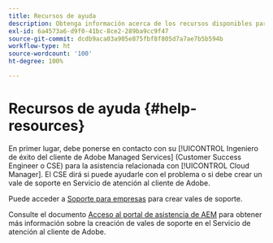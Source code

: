 ```yaml
---
title: Recursos de ayuda
description: Obtenga información acerca de los recursos disponibles para ayudarle a utilizar Cloud Manager.
exl-id: 6a4573a6-d9f0-41bc-8ce2-289ba9cc9f47
source-git-commit: dcdb9aca03a905e875fbf8f805d7a7ae7b5b594b
workflow-type: ht
source-wordcount: '100'
ht-degree: 100%

---
```



# Recursos de ayuda {#help-resources}

En primer lugar, debe ponerse en contacto con su [!UICONTROL Ingeniero de éxito del cliente de Adobe Managed Services] (Customer Success Engineer o CSE) para la asistencia relacionada con [!UICONTROL Cloud Manager]. El CSE dirá si puede ayudarle con el problema o si debe crear un vale de soporte en Servicio de atención al cliente de Adobe.

Puede acceder a [Soporte para empresas](https://experienceleague.adobe.com/?support-tab=home&amp;lang=es#support) para crear vales de soporte.

Consulte el documento [Acceso al portal de asistencia de AEM](https://helpx.adobe.com/es/enterprise/using/support-and-expert-services.html) para obtener más información sobre la creación de vales de soporte en el Servicio de atención al cliente de Adobe.
